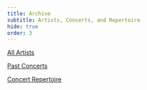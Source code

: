 ```yaml
---
title: Archive
subtitle: Artists, Concerts, and Repertoire
hide: true
order: 3
---
```


[All Artists](artists)

[Past Concerts](concerts)

[Concert Repertoire](repertoire)

<!-- extract repertoire performance dates -->

<!-- 
{% for concert in site.concerts %}
{% for item in concert.program %}
{{ concert.date | date: "%Y-%m-%d" }} {{ item }}
{% endfor %}
{% endfor %}
 -->

<!-- extract concert dates -->

<!-- 
{% assign all_dates = site.concerts | map: "date" %}

{% for item in all_dates %}
{{ forloop.index }}  {{ item }}
{% endfor %}
 -->
